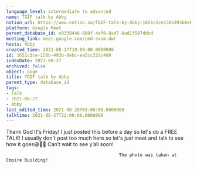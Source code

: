 ```yaml
---
language_level: intermediate to advanced
name: TGIF talk by Abby
notion_url: https://www.notion.so/TGIF-talk-by-Abby-1651c1ce150b493b8ebcea5cc32dc4d9
platform: Google Meet
parent_database_id: e9339446-880f-4ef0-8ad7-8ad1f507dded
meeting_link: meet.google.com/cmd-sxum-dwr
hosts: Abby
created_time: 2021-08-17T19:09:00.0000000
id: 1651c1ce-150b-493b-8ebc-ea5cc32dc4d9
indexDate: 2021-08-27
archived: false
object: page
title: TGIF talk by Abby
parent_type: database_id
tags:
- Talk
- 2021-08-27
- Abby
last_edited_time: 2021-08-28T03:08:00.0000000
talktime: 2021-08-27T22:00:00.0000000
---
```




Thank God It's Friday! I just posted this before a day so let's do a FREE TALK!
I usually don't post too much here so let's just meet and talk to see how it goes😆👍🏻
Can’t wait to see y’all soon!



                                               The photo was taken at Empire Building!











